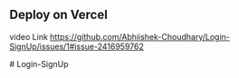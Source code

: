 

## Deploy on Vercel

video Link
https://github.com/Abhiishek-Choudhary/Login-SignUp/issues/1#issue-2416959762

#   L o g i n - S i g n U p 
 
 
